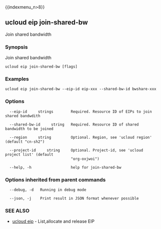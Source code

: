 {{indexmenu_n>8}}

## ucloud eip join-shared-bw

Join shared bandwidth

### Synopsis

Join shared bandwidth

```
ucloud eip join-shared-bw [flags]
```

### Examples

```
ucloud eip join-shared-bw --eip-id eip-xxx --shared-bw-id bwshare-xxx
```

### Options

```
  --eip-id     strings        Required. Resource ID of EIPs to join shared bandwdith 

  --shared-bw-id     string   Required. Resource ID of shared bandwidth to be joined 

  --region     string         Optional. Region, see 'ucloud region' (default "cn-sh2") 

  --project-id     string     Optional. Project-id, see 'ucloud project list' (default
                              "org-oxjwoi") 

  --help, -h                  help for join-shared-bw 

```

### Options inherited from parent commands

```
  --debug, -d   Running in debug mode 

  --json, -j    Print result in JSON format whenever possible 

```

### SEE ALSO

* [ucloud eip](software/cli/cmd/ucloud/eip)	 - List,allocate and release EIP

